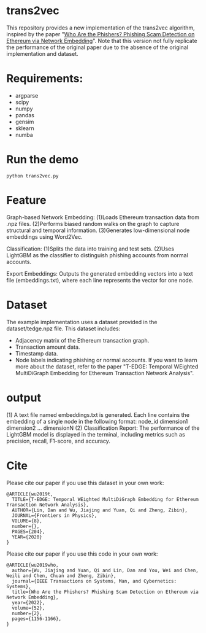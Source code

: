 # trans2vec
This repository provides a new implementation of the trans2vec algorithm, 
inspired by the paper "[Who Are the Phishers? Phishing Scam Detection on Ethereum via Network Embedding](https://ieeexplore.ieee.org/document/9184813)". 
Note that this version not fully replicate the performance of the original paper due to the absence of the original implementation and dataset.

# Requirements:
- argparse
- scipy
- numpy
- pandas
- gensim
- sklearn
- numba

# Run the demo
```
python trans2vec.py
```

# Feature
Graph-based Network Embedding:
(1)Loads Ethereum transaction data from .npz files.
(2)Performs biased random walks on the graph to capture structural and temporal information.
(3)Generates low-dimensional node embeddings using Word2Vec.

Classification:
(1)Splits the data into training and test sets.
(2)Uses LightGBM as the classifier to distinguish phishing accounts from normal accounts.

Export Embeddings:
Outputs the generated embedding vectors into a text file (embeddings.txt), where each line represents the vector for one node.

# Dataset
The example implementation uses a dataset provided in the dataset/tedge.npz file. This dataset includes:

- Adjacency matrix of the Ethereum transaction graph.
- Transaction amount data.
- Timestamp data.
- Node labels indicating phishing or normal accounts.
If you want to learn more about the dataset, refer to the paper "T-EDGE: Temporal WEighted MultiDiGraph Embedding for Ethereum Transaction Network Analysis".

# output
(1) A text file named embeddings.txt is generated. Each line contains the embedding of a single node in the following format: node_id dimension1 dimension2 ... dimensionN
(2) Classification Report: The performance of the LightGBM model is displayed in the terminal, including metrics such as precision, recall, F1-score, and accuracy.

# Cite
Please cite our paper if you use this dataset in your own work:
```
@ARTICLE{wu2019t,
  TITLE={T-EDGE: Temporal WEighted MultiDiGraph Embedding for Ethereum Transaction Network Analysis},
  AUTHOR={Lin, Dan and Wu, Jiajing and Yuan, Qi and Zheng, Zibin},   
  JOURNAL={Frontiers in Physics},      
  VOLUME={8},      
  number={}, 
  PAGES={204},     
  YEAR={2020}
}

```

Please cite our paper if you use this code in your own work:
```
@ARTICLE{wu2019who,
  author={Wu, Jiajing and Yuan, Qi and Lin, Dan and You, Wei and Chen, Weili and Chen, Chuan and Zheng, Zibin},
  journal={IEEE Transactions on Systems, Man, and Cybernetics: Systems}, 
  title={Who Are the Phishers? Phishing Scam Detection on Ethereum via Network Embedding}, 
  year={2022},
  volume={52},
  number={2},
  pages={1156-1166},
}
```